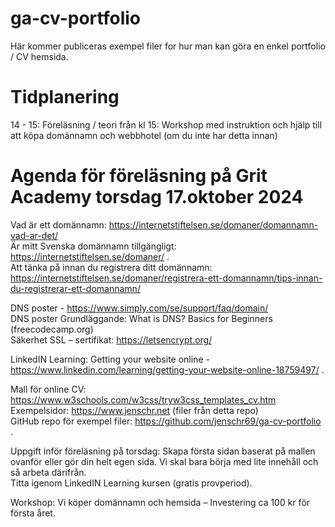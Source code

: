 # ga-cv-portfolio
Här kommer publiceras exempel filer for hur man kan göra en enkel portfolio / CV hemsida.

# Tidplanering
14 - 15: Föreläsning / teori
från kl 15: Workshop med instruktion och hjälp till att köpa domännamn och webbhotel (om du inte har detta innan)

# Agenda för föreläsning på Grit Academy torsdag 17.oktober 2024

Vad är ett domännamn: https://internetstiftelsen.se/domaner/domannamn-vad-ar-det/ <br>
Är mitt Svenska domännamn tillgängligt: https://internetstiftelsen.se/domaner/ .<br>
Att tänka på innan du registrera ditt domännamn: https://internetstiftelsen.se/domaner/registrera-ett-domannamn/tips-innan-du-registrerar-ett-domannamn/ <br>

DNS poster - https://www.simply.com/se/support/faq/domain/ <br>
DNS poster Grundläggande:  What is DNS? Basics for Beginners (freecodecamp.org) <br>
Säkerhet SSL – sertifikat: https://letsencrypt.org/ <br>

LinkedIN Learning: Getting your website online - https://www.linkedin.com/learning/getting-your-website-online-18759497/ . <br>

Mall för online CV: https://www.w3schools.com/w3css/tryw3css_templates_cv.htm <br>
Exempelsidor: https://www.jenschr.net (filer från detta repo) <br>
GitHub repo för exempel filer: https://github.com/jenschr69/ga-cv-portfolio . <br>

Uppgift inför föreläsning på torsdag: Skapa första sidan baserat på mallen ovanför eller gör din helt egen sida. Vi skal bara börja med lite innehåll och så arbeta därifrån. <br>
Titta igenom LinkedIN Learning kursen (gratis provperiod). <br>

Workshop: Vi köper domännamn och hemsida – Investering ca 100 kr för första året. <br>

